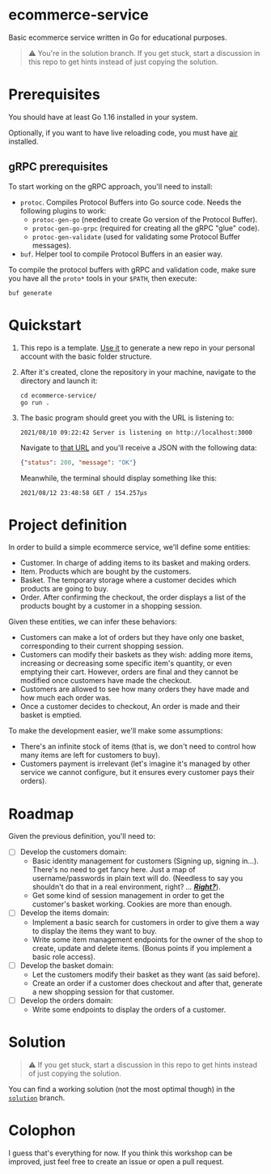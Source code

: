 # ecommerce-service

Basic ecommerce service written in Go for educational purposes.

> :warning: You're in the solution branch.
> If you get stuck, start a discussion in this repo to get hints instead of just copying the solution.

# Prerequisites

You should have at least Go 1.16 installed in your system.

Optionally, if you want to have live reloading code, you must have [air](https://github.com/cosmtrek/air) installed.

## gRPC prerequisites
To start working on the gRPC approach, you'll need to install:

* `protoc`. Compiles Protocol Buffers into Go source code. Needs the following plugins to work:
  * `protoc-gen-go` (needed to create Go version of the Protocol Buffer).
  * `protoc-gen-go-grpc` (required for creating all the gRPC "glue" code).
  * `protoc-gen-validate` (used for validating some Protocol Buffer messages).
* `buf`. Helper tool to compile Protocol Buffers in an easier way.

To compile the protocol buffers with gRPC and validation code, make sure you have all the `proto*` tools in your `$PATH`, then execute:

    buf generate
# Quickstart

1. This repo is a template. [Use it](https://github.com/cgrs/ecommerce-service-starter/generate) to generate a new repo
in your personal account with the basic folder structure.

2. After it's created, clone the repository in your machine, navigate to the directory and launch it:

    ```
    cd ecommerce-service/
    go run .
    ```

3. The basic program should greet you with the URL is listening to:
    ```
    2021/08/10 09:22:42 Server is listening on http://localhost:3000
    ```
    Navigate to [that URL](http://localhost:3000) and you'll receive a JSON with the following data:
    
    ```json
    {"status": 200, "message": "OK"}
    ```

    Meanwhile, the terminal should display something like this:

    ```
    2021/08/12 23:48:58 GET / 154.257µs
    ```

# Project definition

In order to build a simple ecommerce service, we'll define some entities:

* Customer. In charge of adding items to its basket and making orders.
* Item. Products which are bought by the customers.
* Basket. The temporary storage where a customer decides which products are going to buy.
* Order. After confirming the checkout, the order displays a list of the products bought by a customer in a shopping session.

Given these entities, we can infer these behaviors:

* Customers can make a lot of orders but they have only one basket, corresponding to their current shopping session.
* Customers can modify their baskets as they wish: adding more items, increasing or decreasing some specific item's
  quantity, or even emptying their cart. However, orders are final and they cannot be modified once customers have
  made the checkout.
* Customers are allowed to see how many orders they have made and how much each order was.
* Once a customer decides to checkout, An order is made and their basket is emptied.

To make the development easier, we'll make some assumptions:

* There's an infinite stock of items (that is, we don't need to control how many items are left for customers to buy).
* Customers payment is irrelevant (let's imagine it's managed by other service we cannot configure, but it ensures
  every customer pays their orders).

# Roadmap

Given the previous definition, you'll need to:
- [ ] Develop the customers domain:
    * Basic identity management for customers (Signing up, signing in...). There's no need to get fancy here.
      Just a map of username/passwords in plain text will do. (Needless to say you shouldn't do that in a real
      environment, right? *...* [**_Right?_**](https://i.kym-cdn.com/photos/images/newsfeed/002/081/388/497.jpg)).
    * Get some kind of session management in order to get the customer's basket working. Cookies are more than enough.
- [ ] Develop the items domain:
    * Implement a basic search for customers in order to give them a way to display the items they want to buy.
    * Write some item management endpoints for the owner of the shop to create, update and delete items. (Bonus points
      if you implement a basic role access).
- [ ] Develop the basket domain:
    * Let the customers modify their basket as they want (as said before).
    * Create an order if a customer does checkout and after that, generate a new shopping session for that customer.
- [ ] Develop the orders domain:
    * Write some endpoints to display the orders of a customer.

# Solution

> :warning: If you get stuck, start a discussion in this repo to get hints instead of just copying the solution.

You can find a working solution (not the most optimal though) in the [`solution`](https://github.com/cgrs/ecommerce-service-starter/tree/solution) branch.


# Colophon

I guess that's everything for now. If you think this workshop can be improved, just feel free to create an issue
or open a pull request.